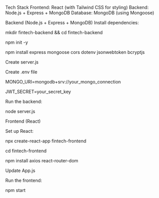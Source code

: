 Tech Stack
Frontend: React (with Tailwind CSS for styling)
Backend: Node.js + Express + MongoDB
Database: MongoDB (using Mongoose)

Backend (Node.js + Express + MongoDB)
Install dependencies:

mkdir fintech-backend && cd fintech-backend

npm init -y

npm install express mongoose cors dotenv jsonwebtoken bcryptjs

 Create server.js

 Create .env file

 MONGO_URI=mongodb+srv://your_mongo_connection
 
JWT_SECRET=your_secret_key


Run the backend:

node server.js


Frontend (React)

Set up React:

npx create-react-app fintech-frontend

cd fintech-frontend

npm install axios react-router-dom


Update App.js

Run the frontend:

npm start

